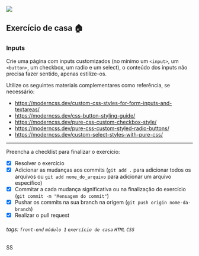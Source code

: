 ![](https://i.imgur.com/xG74tOh.png)

## Exercício de casa 🏠

### Inputs

Crie uma página com inputs customizados (no mínimo um `<input>`, um `<button>`, um checkbox, um radio e um select), o conteúdo dos inputs não precisa fazer sentido, apenas estilize-os.

Utilize os seguintes materiais complementares como referência, se necessário: 
- https://moderncss.dev/custom-css-styles-for-form-inputs-and-textareas/
- https://moderncss.dev/css-button-styling-guide/
- https://moderncss.dev/pure-css-custom-checkbox-style/
- https://moderncss.dev/pure-css-custom-styled-radio-buttons/
- https://moderncss.dev/custom-select-styles-with-pure-css/

---

Preencha a checklist para finalizar o exercício:

- [x] Resolver o exercício
- [x] Adicionar as mudanças aos commits (`git add .` para adicionar todos os arquivos ou `git add nome_do_arquivo` para adicionar um arquivo específico)
- [x] Commitar a cada mudança significativa ou na finalização do exercício (`git commit -m "Mensagem do commit"`)
- [x] Pushar os commits na sua branch na origem (`git push origin nome-da-branch`)
- [x] Realizar o pull request

###### tags: `front-end` `módulo 1` `exercício de casa` `HTML` `CSS`
SS